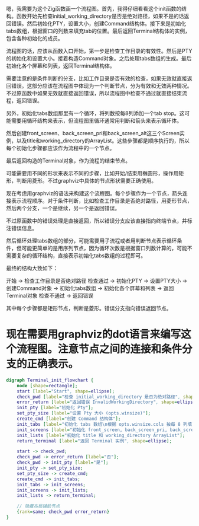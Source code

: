 嗯，我需要为这个Zig函数画一个流程图。首先，我得仔细看看这个init函数的结构。函数开始先检查initial_working_directory是否是绝对路径，如果不是的话返回错误。然后初始化PTY，设置大小，创建Command结构体。接下来是初始化tabs数组，根据窗口的列数来填充tab的位置。最后返回Terminal结构体的实例，包含各种初始化的成员。

流程图的话，应该从函数入口开始，第一步是检查工作目录的有效性。然后是PTY的初始化和设置大小。接着构造Command对象。之后处理tabs数组的生成。最后初始化各个屏幕和列表，返回Terminal结构体。

需要注意的是条件判断的分支，比如工作目录是否有效的检查，如果无效就直接返回错误。这部分应该在流程图中体现为一个判断节点，分为有效和无效两种情况。不过原函数中如果无效就直接返回错误，所以流程图中检查不通过就直接结束流程，返回错误。

另外，初始化tabs数组那里有一个循环，将列数按每8列添加一个tab stop。这可能需要用循环结构来表示，但流程图里循环通常用判断和箭头来表示循环体。

然后创建front_screen、back_screen_pri和back_screen_alt这三个Screen实例，以及title和working_directory的ArrayList。这些步骤都是顺序执行的，所以每个初始化步骤都应该作为流程中的一个节点。

最后返回构造的Terminal对象，作为流程的结束节点。

可能需要用不同的形状来表示不同的步骤，比如开始/结束用椭圆形，操作用矩形，判断用菱形。不过graphviz中具体的节点形状需要正确使用。

现在考虑用graphviz的语法来构建这个流程图。每个步骤作为一个节点，箭头连接表示流程顺序。对于条件判断，比如检查工作目录是否绝对路径，用菱形节点，然后两个分支，一个是继续，另一个是返回错误。

不过原函数中的错误处理是直接返回，所以错误分支应该直接指向终端节点，并标注错误信息。

然后循环处理tabs数组的部分，可能需要用子流程或者用判断节点表示循环条件，但可能更简单的是用序列节点，因为循环次数是根据窗口列数计算的，可能不需要复杂的循环结构，直接表示初始化tabs数组的过程即可。

最终的结构大致如下：

开始 -> 检查工作目录是否绝对路径
检查通过 -> 初始化PTY -> 设置PTY大小 -> 创建Command对象 -> 初始化tabs数组 -> 初始化各个屏幕和列表 -> 返回Terminal对象
检查不通过 -> 返回错误

其中每个步骤都是矩形节点，判断是菱形。错误分支指向错误返回节点。

现在需要用graphviz的dot语言来编写这个流程图。注意节点之间的连接和条件分支的正确表示。
================================================
```dot
digraph Terminal_init_flowchart {
    node [shape=rectangle];
    start [label="Start", shape=ellipse];
    check_pwd [label="检查 initial_working_directory 是否为绝对路径", shape=diamond];
    error_return [label="返回错误 InvalidWorkingDirectory", shape=ellipse];
    init_pty [label="初始化 Pty"];
    set_pty_size [label="设置 Pty 大小 (opts.winsize)"];
    create_cmd [label="创建 Command 结构体"];
    init_tabs [label="初始化 tabs 数组\n根据 opts.winsize.cols 按每 8 列填充"];
    init_screens [label="初始化 front_screen, back_screen_pri, back_screen_alt"];
    init_lists [label="初始化 title 和 working_directory ArrayList"];
    return_terminal [label="返回 Terminal 实例", shape=ellipse];

    start -> check_pwd;
    check_pwd -> error_return [label="否"];
    check_pwd -> init_pty [label="是"];
    init_pty -> set_pty_size;
    set_pty_size -> create_cmd;
    create_cmd -> init_tabs;
    init_tabs -> init_screens;
    init_screens -> init_lists;
    init_lists -> return_terminal;

    // 隐藏布局辅助节点
    {rank=same; check_pwd error_return}
}
```